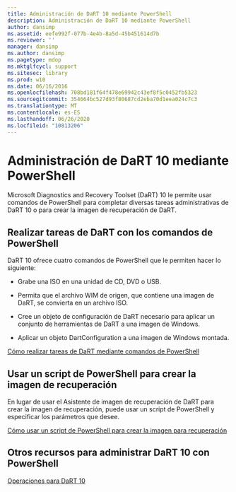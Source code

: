 ```yaml
---
title: Administración de DaRT 10 mediante PowerShell
description: Administración de DaRT 10 mediante PowerShell
author: dansimp
ms.assetid: eefe992f-077b-4e4b-8a5d-45b451614d7b
ms.reviewer: ''
manager: dansimp
ms.author: dansimp
ms.pagetype: mdop
ms.mktglfcycl: support
ms.sitesec: library
ms.prod: w10
ms.date: 06/16/2016
ms.openlocfilehash: 708bd181f64f478e69942c43ef8f5c0452fb5323
ms.sourcegitcommit: 354664bc527d93f80687cd2eba70d1eea024c7c3
ms.translationtype: MT
ms.contentlocale: es-ES
ms.lasthandoff: 06/26/2020
ms.locfileid: "10813206"
---
```

# Administración de DaRT 10 mediante PowerShell


Microsoft Diagnostics and Recovery Toolset (DaRT) 10 le permite usar comandos de PowerShell para completar diversas tareas administrativas de DaRT 10 o para crear la imagen de recuperación de DaRT.

## Realizar tareas de DaRT con los comandos de PowerShell


DaRT 10 ofrece cuatro comandos de PowerShell que le permiten hacer lo siguiente:

-   Grabe una ISO en una unidad de CD, DVD o USB.

-   Permita que el archivo WIM de origen, que contiene una imagen de DaRT, se convierta en un archivo ISO.

-   Cree un objeto de configuración de DaRT necesario para aplicar un conjunto de herramientas de DaRT a una imagen de Windows.

-   Aplicar un objeto DartConfiguration a una imagen de Windows montada.

[Cómo realizar tareas de DaRT mediante comandos de PowerShell](how-to-perform-dart-tasks-by-using-powershell-commands-dart-10.md)

## Usar un script de PowerShell para crear la imagen de recuperación


En lugar de usar el Asistente de imagen de recuperación de DaRT para crear la imagen de recuperación, puede usar un script de PowerShell y especificar los parámetros que desee.

[Cómo usar un script de PowerShell para crear la imagen para recuperación](how-to-use-a-powershell-script-to-create-the-recovery-image-dart-10.md)

## Otros recursos para administrar DaRT 10 con PowerShell


[Operaciones para DaRT 10](operations-for-dart-10.md)

 

 





